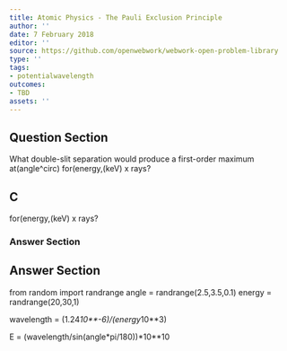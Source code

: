 ```yaml
---
title: Atomic Physics - The Pauli Exclusion Principle
author: ''
date: 7 February 2018
editor: ''
source: https://github.com/openwebwork/webwork-open-problem-library
type: ''
tags:
- potentialwavelength
outcomes:
- TBD
assets: ''
---
```


## Question Section 

What double-slit separation would produce a first-order maximum at(angle^circ) for(energy,(keV) x rays?
## C
for(energy,(keV) x rays?
### Answer Section


## Answer Section

from random import randrange
angle = randrange(2.5,3.5,0.1)
energy = randrange(20,30,1)

wavelength = (1.24*10**-6)/(energy*10**3)

E = (wavelength/sin(angle*pi/180))*10**10